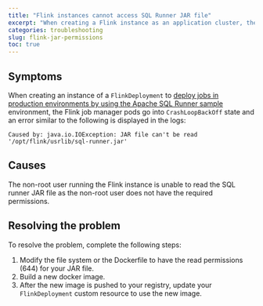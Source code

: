 ```yaml
---
title: "Flink instances cannot access SQL Runner JAR file"
excerpt: "When creating a Flink instance as an application cluster, the error `JAR file can't be read` is logged."
categories: troubleshooting
slug: flink-jar-permissions
toc: true
---
```


## Symptoms

When creating an instance of a `FlinkDeployment` to [deploy jobs in production environments by using the Apache SQL Runner sample](../../advanced/deploying-production) environment, the Flink job manager pods go into `CrashLoopBackOff` state and an error similar to the following is displayed in the logs:

```shell
Caused by: java.io.IOException: JAR file can't be read '/opt/flink/usrlib/sql-runner.jar'
```

## Causes

The non-root user running the Flink instance is unable to read the SQL runner JAR file as the non-root user does not have the required permissions.

## Resolving the problem

To resolve the problem, complete the following steps:

1. Modify the file system or the Dockerfile to have the read permissions (644) for your JAR file.
2. Build a new docker image.
3. After the new image is pushed to your registry, update your `FlinkDeployment` custom resource to use the new image.
